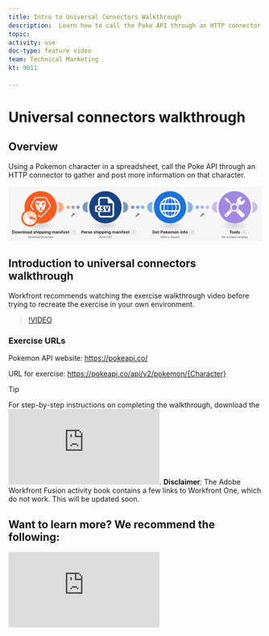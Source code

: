 ```yaml
---
title: Intro to Universal Connectors Walkthrough
description:  Learn how to call the Poke API through an HTTP connector to gather and post information on a Pokemon character, all in [!DNL Adobe Workfront Fusion].
topic: 
activity: use
doc-type: feature video
team: Technical Marketing
kt: 9011 

---
```

# Universal connectors walkthrough

## Overview

Using a Pokemon character in a spreadsheet, call the Poke API through an HTTP connector to gather and post more information on that character.

![An image of the Fusion scenario](assets/universal-connectors-and-routing-1.png)

## Introduction to universal connectors walkthrough

Workfront recommends watching the exercise walkthrough video before trying to recreate the exercise in your own environment. 

>[!VIDEO](https://video.tv.adobe.com/v/335270/?quality=12)

### Exercise URLs

Pokemon API website: https://pokeapi.co/

URL for exercise: https://pokeapi.co/api/v2/pokemon/{Character}

>[!TIP]
>
>For step-by-step instructions on completing the walkthrough, download the ![Adobe Workfront Fusion activity book](https://experienceleague.adobe.com/docs/workfront-learn/tutorials-workfront/fusion/adobe-workfront-fusion-activity-book.pdf).
**Disclaimer**: The Adobe Workfront Fusion activity book contains a few links to Workfront One, which do not work. This will be updated soon.


## Want to learn more? We recommend the following:

![Workfront Fusion documentation](https://experienceleague.adobe.com/docs/workfront/using/adobe-workfront-fusion/workfront-fusion-2.html?lang=en)



